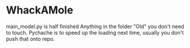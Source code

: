# WhackAMole
main_model.py is half finished
Anything in the folder "Old" you don't need to touch.
Pychache is to speed up the loading next time, usually you don't push that onto repo.

